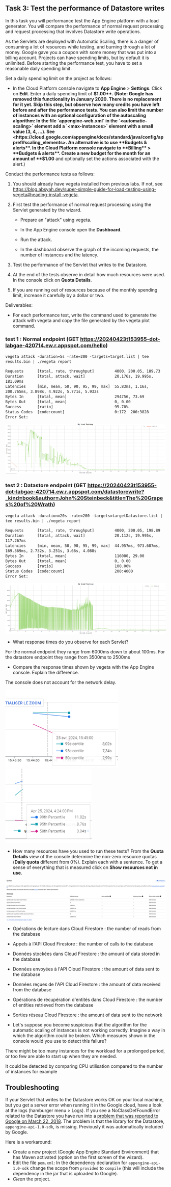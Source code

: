 ## Task 3: Test the performance of Datastore writes

In this task you will performance test the App Engine platform with a
load generator. You will compare the performance of normal request
processing and request processing that involves Datastore write
operations.

As the Servlets are deployed with Automatic Scaling, there is a danger
of consuming a lot of resources while testing, and burning through a
lot of money. Google gave you a coupon with some money that was put
into a billing account. Projects can have spending limits, but by
default it is unlimited. Before starting the performance test, you
have to set a reasonable daily spending limit.

Set a daily spending limit on the project as follows:

- In the Cloud Platform console navigate to **App Engine** >
  **Settings**. Click on **Edit**. Enter a daily spending limit of
  **$1.00**. (Note: Google has removed this functionality in January 2020. There is no replacement for it yet. Skip this step, but observe how many credits you have left before and after the performance tests. You can also limit the number of instances with an optional configuration of the autoscaling algorithm: In the file `appengine-web.xml` in the `<automatic-scaling>` element add a `<max-instances>` element with a small value (3, 4, ...). See <https://cloud.google.com/appengine/docs/standard/java/config/appref#scaling_elements>. An alternative is to use **Budgets & alerts**. In the Cloud Platform console navigate to **Billing** > **Budgets & alerts**. Create a new budget for the month for an amount of **$1.00** and optionally set the actions associated with the alert.)

Conduct the performance tests as follows:

1. You should already have vegeta installed from previous labs. If not, see <https://blog.absyah.dev/super-simple-guide-for-load-testing-using-vegeta#heading-install-vegeta>.

2. First test the performance of normal request processing using the
   Servlet generated by the wizard.

   - Prepare an "attack" using vegeta.

   - In the App Engine console open the **Dashboard**.

   - Run the attack.

   - In the dashboard observe the graph of the incoming requests, the
     number of instances and the latency.

3. Test the performance of the Servlet that writes to the Datastore.

4. At the end of the tests observe in detail how much resources were
   used. In the console click on **Quota Details**.

5. If you are running out of resources because of the monthly spending
   limit, increase it carefully by a dollar or two.

Deliverables:

- For each performance test, write the command used to generate the attack with vegeta and copy the file generated by the vegeta plot command.

### test 1 : Normal endpoint (GET https://20240423t153955-dot-labgae-420714.ew.r.appspot.com/hello)

  ```
  vegeta attack -duration=5s -rate=200 -targets=target.list | tee results.bin | ./vegeta report
  ```
  ```
  Requests      [total, rate, throughput]         4000, 200.05, 189.73
Duration      [total, attack, wait]             20.176s, 19.995s, 181.09ms
Latencies     [min, mean, 50, 90, 95, 99, max]  55.83ms, 1.16s, 200.765ms, 3.898s, 4.922s, 5.771s, 5.932s
Bytes In      [total, mean]                     294756, 73.69
Bytes Out     [total, mean]                     0, 0.00
Success       [ratio]                           95.70%
Status Codes  [code:count]                      0:172  200:3828
Error Set:
```
 ![test 1 html plot](./appendices/test1-html.png)

### test 2 : Datastore endpoint (GET https://20240423t153955-dot-labgae-420714.ew.r.appspot.com/datastorewrite?_kind=book&author=John%20Steinbeck&title=The%20Grapes%20of%20Wrath)

  ```
  vegeta attack -duration=20s -rate=200 -targets=targetDatastore.list | tee results.bin | ./vegeta report
  ```
  ```
  Requests      [total, rate, throughput]         4000, 200.05, 198.89
Duration      [total, attack, wait]             20.112s, 19.995s, 117.267ms
Latencies     [min, mean, 50, 90, 95, 99, max]  44.957ms, 973.687ms, 169.569ms, 2.732s, 3.251s, 3.66s, 4.088s
Bytes In      [total, mean]                     116000, 29.00
Bytes Out     [total, mean]                     0, 0.00
Success       [ratio]                           100.00%
Status Codes  [code:count]                      200:4000
Error Set:
```
![test 2 html plot](./appendices/test2-html.png)

 
- What response times do you observe for each Servlet?

For the normal endpoint they range from 6000ms down to about 100ms. 
For the datastore endpoint they range from 3500ms to 2500ms

- Compare the response times shown by vegeta with the App Engine
  console. Explain the difference.

The console does not account for the network delay.

![Test 1 -latency](./appendices/test1-latency.png)
![Test 2 -latency](./appendices/test2-latency.png)

- How many resources have you used to run these tests? From the
  **Quota Details** view of the console determine the non-zero resource
  quotas (**Daily quota** different from 0%). Explain each with a sentence.
  To get a sense of everything that is measured click on **Show resources not in use**.

 ![Ressource usage](./appendices/ressource_usage.png)

 - Opérations de lecture dans Cloud Firestore : the number of reads from the database
 - Appels à l'API Cloud Firestore : the number of calls to the database
 - Données stockées dans Cloud Firestore : the amount of data stored in the database
 - Données envoyées à l'APl Cloud Firestore : the amount of data sent to the database
 - Données reçues de l'API Cloud Firestore : the amount of data received from the database
 - Opérations de récupération d'entités dans Cloud Firestore : the number of entities retrieved from the database
 - Sorties réseau Cloud Firestore : the amount of data sent to the network

- Let's suppose you become suspicious that the algorithm for the automatic scaling of
  instances is not working correctly. Imagine a way in which the algorithm could be broken. Which measures shown in the console would you use to detect this failure?

There might be too many instances for the workload for a prolonged period, or too few are able to start up when they are needed.

It could be detected by comparing CPU utilisation compared to the number of instances for example

## Troubleshooting

If your Servlet that writes to the Datastore works OK on your local
machine, but you get a server error when running it in the Google
cloud, have a look at the logs (hamburger menu > Logs). If you see a
NoClassDefFoundError related to the Datastore you have run into a
[problem that was reported to Google on March 22, 2018](https://issuetracker.google.com/issues/76144204). The
problem is that the library for the Datastore,
`appengine-api-1.0-sdk`, is missing. Previously it was automatically
included by Google.

Here is a workaround:

- Create a new project (Google App Engine Standard Environment) that
  has Maven activated (option on the first screen of the wizard).
- Edit the file `pom.xml`: In the dependency declaration for
  `appengine-api-1.0-sdk` change the scope from `provided` to
  `compile` (this will include the dependency in the jar that is
  uploaded to Google).
- _Clean_ the project.
